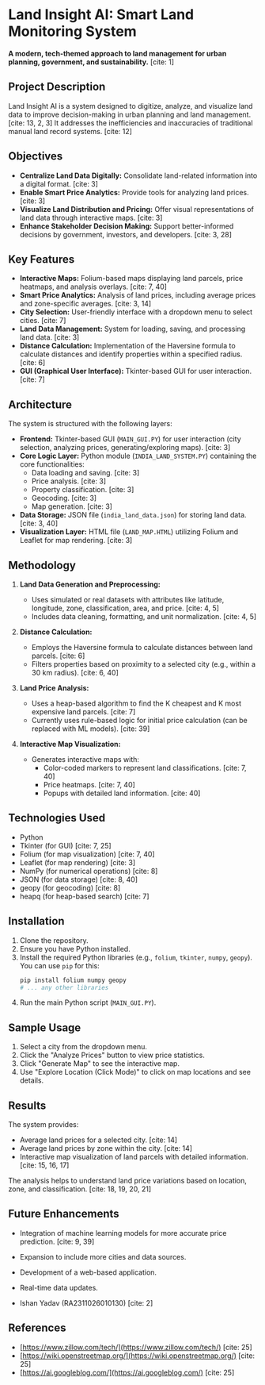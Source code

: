 # Land Insight AI: Smart Land Monitoring System

**A modern, tech-themed approach to land management for urban planning, government, and sustainability.** [cite: 1]

## Project Description

Land Insight AI is a system designed to digitize, analyze, and visualize land data to improve decision-making in urban planning and land management. [cite: 13, 2, 3] It addresses the inefficiencies and inaccuracies of traditional manual land record systems. [cite: 12]

## Objectives

* **Centralize Land Data Digitally:** Consolidate land-related information into a digital format. [cite: 3]
* **Enable Smart Price Analytics:** Provide tools for analyzing land prices. [cite: 3]
* **Visualize Land Distribution and Pricing:** Offer visual representations of land data through interactive maps. [cite: 3]
* **Enhance Stakeholder Decision Making:** Support better-informed decisions by government, investors, and developers. [cite: 3, 28]

## Key Features

* **Interactive Maps:** Folium-based maps displaying land parcels, price heatmaps, and analysis overlays. [cite: 7, 40]
* **Smart Price Analytics:** Analysis of land prices, including average prices and zone-specific averages. [cite: 3, 14]
* **City Selection:** User-friendly interface with a dropdown menu to select cities. [cite: 7]
* **Land Data Management:** System for loading, saving, and processing land data. [cite: 3]
* **Distance Calculation:** Implementation of the Haversine formula to calculate distances and identify properties within a specified radius. [cite: 6]
* **GUI (Graphical User Interface):** Tkinter-based GUI for user interaction. [cite: 7]

## Architecture

The system is structured with the following layers:

* **Frontend:** Tkinter-based GUI (`MAIN_GUI.PY`) for user interaction (city selection, analyzing prices, generating/exploring maps). [cite: 3]
* **Core Logic Layer:** Python module (`INDIA_LAND_SYSTEM.PY`) containing the core functionalities:
    * Data loading and saving. [cite: 3]
    * Price analysis. [cite: 3]
    * Property classification. [cite: 3]
    * Geocoding. [cite: 3]
    * Map generation. [cite: 3]
* **Data Storage:** JSON file (`india_land_data.json`) for storing land data. [cite: 3, 40]
* **Visualization Layer:** HTML file (`LAND_MAP.HTML`) utilizing Folium and Leaflet for map rendering. [cite: 3]

## Methodology

1.  **Land Data Generation and Preprocessing:**
    * Uses simulated or real datasets with attributes like latitude, longitude, zone, classification, area, and price. [cite: 4, 5]
    * Includes data cleaning, formatting, and unit normalization. [cite: 4, 5]

2.  **Distance Calculation:**
    * Employs the Haversine formula to calculate distances between land parcels. [cite: 6]
    * Filters properties based on proximity to a selected city (e.g., within a 30 km radius). [cite: 6, 40]

3.  **Land Price Analysis:**
    * Uses a heap-based algorithm to find the K cheapest and K most expensive land parcels. [cite: 7]
    * Currently uses rule-based logic for initial price calculation (can be replaced with ML models). [cite: 39]

4.  **Interactive Map Visualization:**
    * Generates interactive maps with:
        * Color-coded markers to represent land classifications. [cite: 7, 40]
        * Price heatmaps. [cite: 7, 40]
        * Popups with detailed land information. [cite: 40]

## Technologies Used

* Python
* Tkinter (for GUI) [cite: 7, 25]
* Folium (for map visualization) [cite: 7, 40]
* Leaflet (for map rendering) [cite: 3]
* NumPy (for numerical operations) [cite: 8]
* JSON (for data storage) [cite: 8, 40]
* geopy (for geocoding) [cite: 8]
* heapq (for heap-based search) [cite: 7]

## Installation

1.  Clone the repository.
2.  Ensure you have Python installed.
3.  Install the required Python libraries (e.g., `folium`, `tkinter`, `numpy`, `geopy`). You can use `pip` for this:
    ```bash
    pip install folium numpy geopy
    # ... any other libraries
    ```
4.  Run the main Python script (`MAIN_GUI.PY`).

##  Sample Usage

1.  Select a city from the dropdown menu.
2.  Click the "Analyze Prices" button to view price statistics.
3.  Click "Generate Map" to see the interactive map.
4.  Use "Explore Location (Click Mode)" to click on map locations and see details.

##  Results

The system provides:

* Average land prices for a selected city. [cite: 14]
* Average land prices by zone within the city. [cite: 14]
* Interactive map visualization of land parcels with detailed information. [cite: 15, 16, 17]

The analysis helps to understand land price variations based on location, zone, and classification. [cite: 18, 19, 20, 21]

##  Future Enhancements

* Integration of machine learning models for more accurate price prediction. [cite: 9, 39]
* Expansion to include more cities and data sources.
* Development of a web-based application.
* Real-time data updates.

* Ishan Yadav (RA2311026010130) [cite: 2]


##  References

* [https://www.zillow.com/tech/](https://www.zillow.com/tech/) [cite: 25]
* [https://wiki.openstreetmap.org/](https://wiki.openstreetmap.org/) [cite: 25]
* [https://ai.googleblog.com/](https://ai.googleblog.com/) [cite: 25]
